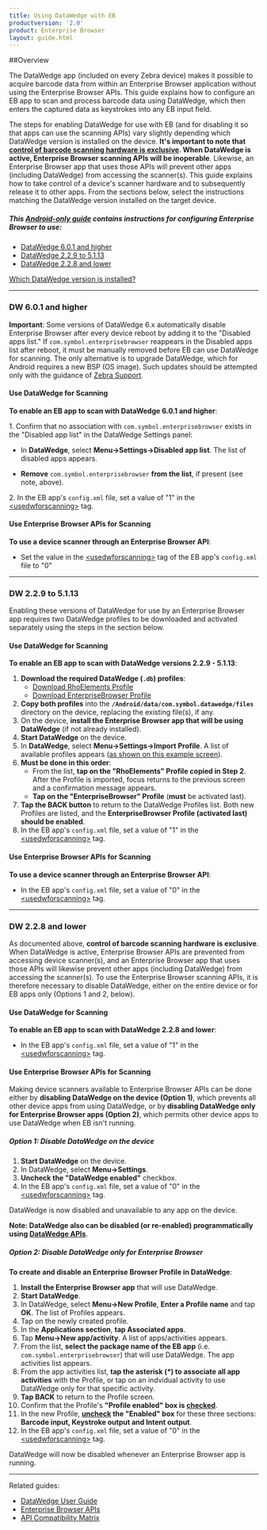 ```yaml
---
title: Using DataWedge with EB
productversion: '2.0'
product: Enterprise Browser
layout: guide.html
---
```

##Overview 

The DataWedge app (included on every Zebra device) makes it possible to acquire barcode data from within an Enterprise Browser application without using the Enterprise Browser APIs. This guide explains how to configure an EB app to scan and process barcode data using DataWedge, which then enters the captured data as keystrokes into any EB input field. 

The steps for enabling DataWedge for use with EB (and for disabling it so that apps can use the scanning APIs) vary slightly depending which DataWedge version is installed on the device. **It's important to note that <u>control of barcode scanning hardware is exclusive</u>. When DataWedge is active, Enterprise Browser scanning APIs will be inoperable**. Likewise, an Enterprise Browser app that uses those APIs will prevent other apps (including DataWedge) from accessing the scanner(s). This guide explains how to take control of a device's scanner hardware and to subsequently release it to other apps. From the sections below, select the instructions matching the DataWedge version installed on the target device. 
<br>

##### This <u>Android-only guide</u> contains instructions for configuring Enterprise Browser to use:

*  [DataWedge 6.0.1 and higher](#dw601andhigher)
*  [DataWedge 2.2.9 to 5.1.13](#dw229to5113)
*  [DataWedge 2.2.8 and lower](#dw228andlower)

[Which DataWedge version is installed?](../../../../datawedge/6-2/guide/about/#whichversionisinstalled)

-----

### DW 6.0.1 and higher
**Important**: Some versions of DataWedge 6.x automatically disable Enterprise Browser after every device reboot by adding it to the "Disabled apps list." If `com.symbol.enterprisebrowser` reappears in the Disabled apps list after reboot, it must be manually removed before EB can use DataWedge for scanning. The only alternative is to upgrade DataWedge, which for Android requires a new BSP (OS image). Such updates should be attempted only with the guidance of [Zebra Support](https://www.zebra.com/us/en/about-zebra/contact-zebra/contact-tech-support.html).  

#### Use DataWedge for Scanning

**To enable an EB app to scan with DataWedge 6.0.1 and higher**: 

&#49;. Confirm that no association with `com.symbol.enterprisebrowser` exists in the "Disabled app list" in the DataWedge Settings panel:
  * In **DataWedge**, select **Menu->Settings->Disabled app list**. The list of disabled apps appears.

  * **Remove** `com.symbol.enterprisebrowser` **from the list**, if present (see note, above). 

&#50;. In the EB app's `config.xml` file, set a value of "1" in the [&lt;usedwforscanning&gt;](../configreference/#usedwforscanning) tag.

#### Use Enterprise Browser APIs for Scanning

**To use a device scanner through an Enterprise Browser API**:

  * Set the value in the [&lt;usedwforscanning&gt;](../configreference/#usedwforscanning) tag of the EB app's `config.xml` file to "0"

-----

### DW 2.2.9 to 5.1.13
Enabling these versions of DataWedge for use by an Enterprise Browser app requires two DataWedge profiles to be downloaded and activated separately using the steps in the section below.

#### Use DataWedge for Scanning

**To enable an EB app to scan with DataWedge versions 2.2.9 - 5.1.13**: 

1. **Download the required DataWedge (`.db`) profiles**:
    * [Download RhoElements Profile](https://www.zebra.com/content/dam/zebra_new_ia/en-us/software/developer-tools/enterprise-browser/dwprofile_RhoElements.db)
    * [Download EnterpriseBrowser Profile](https://www.zebra.com/content/dam/zebra_new_ia/en-us/software/developer-tools/enterprise-browser/dwprofile_EnterpriseBrowser.db)
2. **Copy both profiles** into the **`/Android/data/com.symbol.datawedge/files`** directory on the device, replacing the existing file(s), if any. 
3. On the device, **install the Enterprise Browser app that will be using DataWedge** (if not already installed). 
4. **Start DataWedge** on the device. 
5. In **DataWedge**, select **Menu->Settings->Import Profile**.  A list of available profiles appears ([as shown on this example screen](../../../../datawedge/5-0/guide/advanced#importaprofile)).
6. **Must be done in this order**: 
    * From the list, **tap on the "RhoElements" Profile copied in Step 2**. After the Profile is imported, focus returns to the previous screen and a confirmation message appears. 
    * **Tap on the "EnterpriseBrowser" Profile** (**must** be activated last).
7. **Tap the BACK button** to return to the DataWedge Profiles list. Both new Profiles are listed, and the **EnterpriseBrowser Profile (activated last) should be enabled**. 
8. In the EB app's `config.xml` file, set a value of "1" in the [&lt;usedwforscanning&gt;](../configreference/#usedwforscanning) tag.

#### Use Enterprise Browser APIs for Scanning

**To use a device scanner through an Enterprise Browser API**:

  * In the EB app's `config.xml` file, set a value of "0" in the [&lt;usedwforscanning&gt;](../configreference/#usedwforscanning) tag.

-----	

### DW 2.2.8 and lower
As documented above, **control of barcode scanning hardware is exclusive**. When DataWedge is active, Enterprise Browser APIs are prevented from accessing device scanner(s), and an Enterprise Browser app that uses those APIs will likewise prevent other apps (including DataWedge) from accessing the scanner(s). To use the Enterprise Browser scanning APIs, it is therefore necessary to disable DataWedge, either on the entire device or for EB apps only (Options 1 and 2, below). 

#### Use DataWedge for Scanning

**To enable an EB app to scan with DataWedge 2.2.8 and lower**: 

* In the EB app's `config.xml` file, set a value of "1" in the [&lt;usedwforscanning&gt;](../configreference/#usedwforscanning) tag.

#### Use Enterprise Browser APIs for Scanning

Making device scanners available to Enterprise Browser APIs can be done either by **disabling DataWedge on the device (Option 1)**, which prevents all other device apps from using DataWedge, or by **disabling DataWedge only for Enterprise Browser apps (Option 2)**, which permits other device apps to use DataWedge when EB isn't running.

##### Option 1: Disable DataWedge on the device

1. **Start DataWedge** on the device.
2. In DataWedge, select **Menu->Settings**.
3. **Uncheck the "DataWedge enabled"** checkbox.
4. In the EB app's `config.xml` file, set a value of "0" in the [&lt;usedwforscanning&gt;](../configreference/#usedwforscanning) tag.

DataWedge is now disabled and unavailable to any app on the device.  

**Note: DataWedge also can be disabled (or re-enabled) programmatically using [DataWedge APIs](../../../../datawedge)**.

##### Option 2: Disable DataWedge only for Enterprise Browser

**To create and disable an Enterprise Browser Profile in DataWedge**: 

1. **Install the Enterprise Browser app** that will use DataWedge.
2. **Start DataWedge**.
3. In DataWedge, select **Menu->New Profile**, **Enter a Profile name** and tap **OK**. The list of Profiles appears.
4. Tap on the newly created profile.
5. In the **Applications section**, **tap Associated apps**.
6. Tap **Menu->New app/activity**. A list of apps/activities appears. 
7. From the list, **select the package name of the EB app** (i.e. `com.symbol.enterprisebrowser`) that will use DataWedge. The app activities list appears. 
8. From the app activities list, **tap the asterisk (*) to associate all app activities** with the Profile, or tap on an indvidual activity to use DataWedge only for that specific activity. 
9. **Tap BACK** to return to the Profile screen.
10. Confirm that the Profile's **"Profile enabled" box is <u>checked</u>**.
11. In the new Profile, **<u>uncheck</u> the "Enabled" box** for these three sections: **Barcode input, Keystroke output and Intent output**.
12. In the EB app's `config.xml` file, set a value of "0" in the [&lt;usedwforscanning&gt;](../configreference/#usedwforscanning) tag.

DataWedge will now be disabled whenever an Enterprise Browser app is running. 

-----

Related guides: 

* [DataWedge User Guide](../../../../datawedge)
* [Enterprise Browser APIs](../../api)
* [API Compatibility Matrix](../compatibility)
